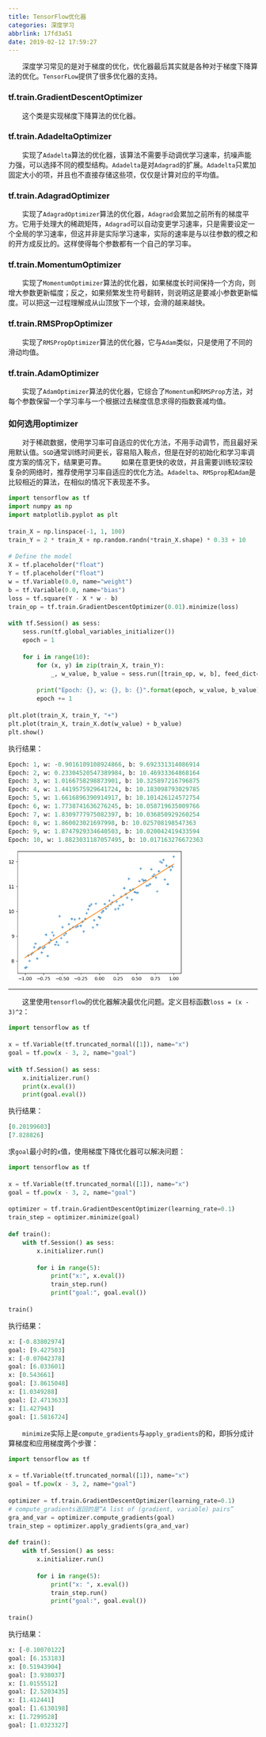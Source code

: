 ```yaml
---
title: TensorFlow优化器
categories: 深度学习
abbrlink: 17fd3a51
date: 2019-02-12 17:59:27
---
```

&emsp;&emsp;深度学习常见的是对于梯度的优化，优化器最后其实就是各种对于梯度下降算法的优化。`TensorFLow`提供了很多优化器的支持。

### tf.train.GradientDescentOptimizer

&emsp;&emsp;这个类是实现梯度下降算法的优化器。

### tf.train.AdadeltaOptimizer

&emsp;&emsp;实现了`Adadelta`算法的优化器，该算法不需要手动调优学习速率，抗噪声能力强，可以选择不同的模型结构。`Adadelta`是对`Adagrad`的扩展。`Adadelta`只累加固定大小的项，并且也不直接存储这些项，仅仅是计算对应的平均值。

### tf.train.AdagradOptimizer

&emsp;&emsp;实现了`AdagradOptimizer`算法的优化器，`Adagrad`会累加之前所有的梯度平方。它用于处理大的稀疏矩阵，`Adagrad`可以自动变更学习速率，只是需要设定一个全局的学习速率，但这并非是实际学习速率，实际的速率是与以往参数的模之和的开方成反比的。这样使得每个参数都有一个自己的学习率。

### tf.train.MomentumOptimizer

&emsp;&emsp;实现了`MomentumOptimizer`算法的优化器，如果梯度长时间保持一个方向，则增大参数更新幅度；反之，如果频繁发生符号翻转，则说明这是要减小参数更新幅度。可以把这一过程理解成从山顶放下一个球，会滑的越来越快。

### tf.train.RMSPropOptimizer

&emsp;&emsp;实现了`RMSPropOptimizer`算法的优化器，它与`Adam`类似，只是使用了不同的滑动均值。

### tf.train.AdamOptimizer

&emsp;&emsp;实现了`AdamOptimizer`算法的优化器，它综合了`Momentum`和`RMSProp`方法，对每个参数保留一个学习率与一个根据过去梯度信息求得的指数衰减均值。

### 如何选用optimizer

&emsp;&emsp;对于稀疏数据，使用学习率可自适应的优化方法，不用手动调节，而且最好采用默认值。`SGD`通常训练时间更长，容易陷入鞍点，但是在好的初始化和学习率调度方案的情况下，结果更可靠。
&emsp;&emsp;如果在意更快的收敛，并且需要训练较深较复杂的网络时，推荐使用学习率自适应的优化方法。`Adadelta`、`RMSprop`和`Adam`是比较相近的算法，在相似的情况下表现差不多。

``` python
import tensorflow as tf
import numpy as np
import matplotlib.pyplot as plt
​
train_X = np.linspace(-1, 1, 100)
train_Y = 2 * train_X + np.random.randn(*train_X.shape) * 0.33 + 10
​
# Define the model
X = tf.placeholder("float")
Y = tf.placeholder("float")
w = tf.Variable(0.0, name="weight")
b = tf.Variable(0.0, name="bias")
loss = tf.square(Y - X * w - b)
train_op = tf.train.GradientDescentOptimizer(0.01).minimize(loss)
​
with tf.Session() as sess:
    sess.run(tf.global_variables_initializer())
    epoch = 1

    for i in range(10):
        for (x, y) in zip(train_X, train_Y):
            _, w_value, b_value = sess.run([train_op, w, b], feed_dict={X: x, Y: y})

        print("Epoch: {}, w: {}, b: {}".format(epoch, w_value, b_value))
        epoch += 1
​
plt.plot(train_X, train_Y, "+")
plt.plot(train_X, train_X.dot(w_value) + b_value)
plt.show()
```

执行结果：

``` python
Epoch: 1, w: -0.9016109108924866, b: 9.692331314086914
Epoch: 2, w: 0.23304520547389984, b: 10.46933364868164
Epoch: 3, w: 1.0166758298873901, b: 10.325897216796875
Epoch: 4, w: 1.4419575929641724, b: 10.183098793029785
Epoch: 5, w: 1.6616896390914917, b: 10.101426124572754
Epoch: 6, w: 1.7738741636276245, b: 10.058719635009766
Epoch: 7, w: 1.8309777975082397, b: 10.036850929260254
Epoch: 8, w: 1.860023021697998, b: 10.025708198547363
Epoch: 9, w: 1.8747929334640503, b: 10.020042419433594
Epoch: 10, w: 1.8823031187057495, b: 10.017163276672363
```

<img src="./TensorFlow优化器/1.png" height="263" width="352">

---

&emsp;&emsp;这里使用`tensorflow`的优化器解决最优化问题。定义目标函数`loss = (x - 3)^2`：

``` python
import tensorflow as tf
​
x = tf.Variable(tf.truncated_normal([1]), name="x")
goal = tf.pow(x - 3, 2, name="goal")
​
with tf.Session() as sess:
    x.initializer.run()
    print(x.eval())
    print(goal.eval())
```

执行结果：

``` python
[0.20199603]
[7.828826]
```

求`goal`最小时的`x`值，使用梯度下降优化器可以解决问题：

``` python
import tensorflow as tf
​
x = tf.Variable(tf.truncated_normal([1]), name="x")
goal = tf.pow(x - 3, 2, name="goal")
​
optimizer = tf.train.GradientDescentOptimizer(learning_rate=0.1)
train_step = optimizer.minimize(goal)
​
def train():
    with tf.Session() as sess:
        x.initializer.run()

        for i in range(5):
            print("x:", x.eval())
            train_step.run()
            print("goal:", goal.eval())
​
train()
```

执行结果：

``` python
x: [-0.83802974]
goal: [9.427503]
x: [-0.07042378]
goal: [6.033601]
x: [0.543661]
goal: [3.8615048]
x: [1.0349288]
goal: [2.4713633]
x: [1.427943]
goal: [1.5816724]
```

&emsp;&emsp;`minimize`实际上是`compute_gradients`与`apply_gradients`的和，即拆分成计算梯度和应用梯度两个步骤：

``` python
import tensorflow as tf
​
x = tf.Variable(tf.truncated_normal([1]), name="x")
goal = tf.pow(x - 3, 2, name="goal")
​
optimizer = tf.train.GradientDescentOptimizer(learning_rate=0.1)
# compute_gradients返回的是“A list of (gradient, variable) pairs”
gra_and_var = optimizer.compute_gradients(goal)
train_step = optimizer.apply_gradients(gra_and_var)
​
def train():
    with tf.Session() as sess:
        x.initializer.run()

        for i in range(5):
            print("x: ", x.eval())
            train_step.run()
            print("goal:", goal.eval())
​
train()
```

执行结果：

``` python
x: [-0.10070122]
goal: [6.153183]
x: [0.51943904]
goal: [3.938037]
x: [1.0155512]
goal: [2.5203435]
x: [1.412441]
goal: [1.6130198]
x: [1.7299528]
goal: [1.0323327]
```